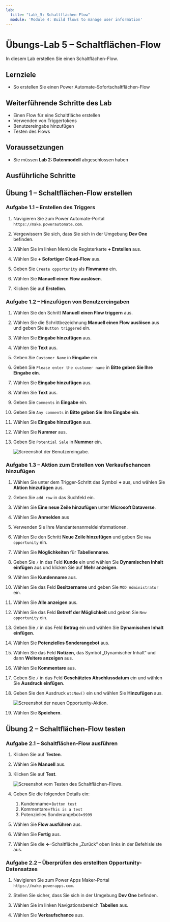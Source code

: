 ```yaml
---
lab:
  title: "Lab\_5: Schaltflächen-Flow"
  module: 'Module 4: Build flows to manage user information'
---
```


# Übungs-Lab 5 – Schaltflächen-Flow

In diesem Lab erstellen Sie einen Schaltflächen-Flow.

## Lernziele

- So erstellen Sie einen Power Automate-Sofortschaltflächen-Flow

## Weiterführende Schritte des Lab

- Einen Flow für eine Schaltfläche erstellen
- Verwenden von Triggertokens
- Benutzereingabe hinzufügen
- Testen des Flows
  
## Voraussetzungen

- Sie müssen **Lab 2: Datenmodell** abgeschlossen haben

## Ausführliche Schritte

## Übung 1 – Schaltflächen-Flow erstellen

### Aufgabe 1.1 – Erstellen des Triggers

1. Navigieren Sie zum Power Automate-Portal `https://make.powerautomate.com`.

1. Vergewissern Sie sich, dass Sie sich in der Umgebung **Dev One** befinden.

1. Wählen Sie im linken Menü die Registerkarte **+ Erstellen** aus.

1. Wählen Sie **+ Sofortiger Cloud-Flow** aus.

1. Geben Sie `Create opportunity` als **Flowname** ein.

1. Wählen Sie **Manuell einen Flow auslösen**.

1. Klicken Sie auf **Erstellen**.


### Aufgabe 1.2 – Hinzufügen von Benutzereingaben

1. Wählen Sie den Schritt **Manuell einen Flow triggern** aus.

1. Wählen Sie die Schrittbezeichnung **Manuell einen Flow auslösen** aus und geben Sie `Button triggered` ein.

1. Wählen Sie **Eingabe hinzufügen** aus.

1. Wählen Sie **Text** aus.

1. Geben Sie `Customer Name` in **Eingabe** ein.

1. Geben Sie `Please enter the customer name` in **Bitte geben Sie Ihre Eingabe ein**.

1. Wählen Sie **Eingabe hinzufügen** aus.

1. Wählen Sie **Text** aus.

1. Geben Sie `Comments` in **Eingabe** ein.

1. Geben Sie `Any comments` in **Bitte geben Sie Ihre Eingabe ein**.

1. Wählen Sie **Eingabe hinzufügen** aus.

1. Wählen Sie **Nummer** aus.

1. Geben Sie `Potential Sale` in **Nummer** ein.

    ![Screenshot der Benutzereingabe.](../media/user-input.png)


### Aufgabe 1.3 – Aktion zum Erstellen von Verkaufschancen hinzufügen

1. Wählen Sie unter dem Trigger-Schritt das Symbol **+** aus, und wählen Sie **Aktion hinzufügen** aus.

1. Geben Sie `add row` in das Suchfeld ein.

1. Wählen Sie **Eine neue Zeile hinzufügen** unter **Microsoft Dataverse**.

1. Wählen Sie **Anmelden** aus

1. Verwenden Sie Ihre Mandantenanmeldeinformationen.

1. Wählen Sie den Schritt **Neue Zeile hinzufügen** und geben Sie `New opportunity` ein.

1. Wählen Sie **Möglichkeiten** für **Tabellenname**.

1. Geben Sie `/` in das Feld **Kunde** ein und wählen Sie **Dynamischen Inhalt einfügen** aus und klicken Sie auf **Mehr anzeigen**.

1. Wählen Sie **Kundenname** aus.

1. Wählen Sie das Feld **Besitzername** und geben Sie `MOD Administrator` ein.

1. Wählen Sie **Alle anzeigen** aus.

1. Wählen Sie das Feld **Betreff der Möglichkeit** und geben Sie `New opportunity` ein.

1. Geben Sie `/` in das Feld **Betrag** ein und wählen Sie **Dynamischen Inhalt einfügen**.

1. Wählen Sie **Potenzielles Sonderangebot** aus.

1. Wählen Sie das Feld **Notizen**, das Symbol „Dynamischer Inhalt“ und dann **Weitere anzeigen** aus.

1. Wählen Sie **Kommentare** aus.

1. Geben Sie `/` in das Feld **Geschätztes Abschlussdatum** ein und wählen Sie **Ausdruck einfügen**.

1. Geben Sie den Ausdruck `utcNow()` ein und wählen Sie **Hinzufügen** aus.

    ![Screenshot der neuen Opportunity-Aktion.](../media/new-opportunity-action.png)

1. Wählen Sie **Speichern**.


## Übung 2 – Schaltflächen-Flow testen

### Aufgabe 2.1 – Schaltflächen-Flow ausführen

1. Klicken Sie auf **Testen**.

1. Wählen Sie **Manuell** aus.

1. Klicken Sie auf **Test**.

    ![Screenshot vom Testen des Schaltflächen-Flows.](../media/user-input-test.png)

1. Geben Sie die folgenden Details ein:

   1. Kundenname=`Button test`
   1. Kommentare=`This is a test`
   1. Potenzielles Sonderangebot=`9999`

1. Wählen Sie **Flow ausführen** aus.

1. Wählen Sie **Fertig** aus.

1. Wählen Sie die **<-**-Schaltfläche „Zurück“ oben links in der Befehlsleiste aus.


### Aufgabe 2.2 – Überprüfen des erstellten Opportunity-Datensatzes

1. Navigieren Sie zum Power Apps Maker-Portal `https://make.powerapps.com`.

1. Stellen Sie sicher, dass Sie sich in der Umgebung **Dev One** befinden.

1. Wählen Sie im linken Navigationsbereich **Tabellen** aus.

1. Wählen Sie **Verkaufschance** aus.

